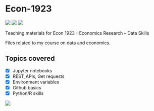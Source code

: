 # Econ-1923
<img src='https://img.shields.io/github/issues-pr/ArieBeresteanu/Econ-1923.svg'> <img src='https://img.shields.io/github/issues-pr-closed/ArieBeresteanu/Econ-1923.svg'> <img src='https://img.shields.io/github/forks/ArieBeresteanu/Econ-1923.svg'>

Teaching materials for Econ 1923 - Economics Research – Data Skills

Files related to my course on data and economics.

## Topics covered

- [x] Jupyter notebooks
- [x] REST_APIs, Get requests
- [x] Environment variables
- [X] Github basics
- [X] Python/R skills

<img src='https://img.shields.io/badge/Made%20with-Markdown-1f425f.svg'>
